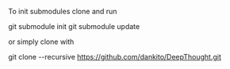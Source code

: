 To init submodules clone and run

git submodule init
git submodule update

or simply clone with

git clone --recursive https://github.com/dankito/DeepThought.git